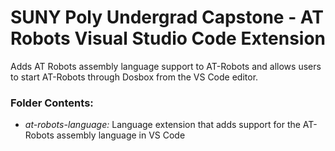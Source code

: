 # SUNY Poly Undergrad Capstone - AT Robots Visual Studio Code Extension

Adds AT Robots assembly language support to AT-Robots and allows users to start AT-Robots through Dosbox from the VS Code editor.

### Folder Contents:
- *at-robots-language:* Language extension that adds support for the AT-Robots assembly language in VS Code